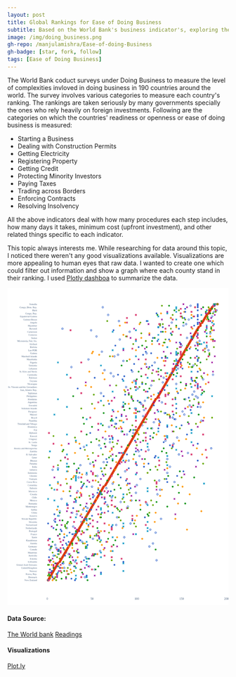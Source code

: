 ```yaml
---
layout: post
title: Global Rankings for Ease of Doing Business 
subtitle: Based on the World Bank's business indicator's, exploring the level of difficutly in doing business around the globe through visualizations.
image: /img/doing_business.png
gh-repo: /manjulamishra/Ease-of-doing-Business
gh-badge: [star, fork, follow]
tags: [Ease of Doing Business]
---
```


The World Bank coduct surveys under Doing Business to measure the level of complexities invloved in doing business in 190 countries around the world. The survey involves various categories to measure each country's ranking. The rankings are taken seriously by many governments specially the ones who rely heavily on foreign investments. Following are the categories on which the countries' readiness or openness or ease of doing business is measured:

* Starting a Business
* Dealing with Construction Permits
* Getting Electricity
* Registering Property
* Getting Credit
* Protecting Minority Investors
* Paying Taxes
* Trading across Borders
* Enforcing Contracts
* Resolving Insolvency

All the above indicators deal with how many procedures each step includes, how many days it takes, minimum cost (upfront investment), and other related things specific to each indicator. 

This topic always interests me. While researching for data around this topic, I noticed there weren't any good visualizations available. Visualizations are more appealing to human eyes that raw data. I wanted to create one which could filter out information and show a graph where each county stand in their ranking. I used [Plotly dashboa](https://plot.ly/dashboard/manjulamishra:41/view#/) to summarize the data.

![](/img/big_plot_doing_business.png)


#### Data Source:
[The World bank](http://www.doingbusiness.org/en/rankings)
[Readings](http://www.doingbusiness.org/content/dam/doingBusiness/media/Annual-Reports/English/DB19-Chapters/DB19-Score-and-DBRankings.pdf)

#### Visualizations
[Plot.ly](https://plot.ly)






